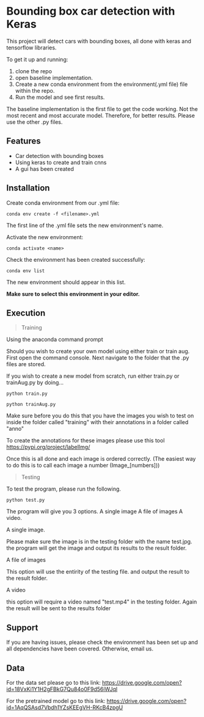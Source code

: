 Bounding box car detection with Keras
========

This project will detect cars with bounding boxes, all done with keras and tensorflow libraries.

To get it up and running:

1. clone the repo
2. open baseline implementation. 
3. Create a new conda environment from the environment(.yml file) file within the repo.
4. Run the model and see first results.

The baseline implementation is the first file to get the code working. Not the most recent and most
accurate model. Therefore, for better results. Please use the other .py files. 

Features
--------

- Car detection with bounding boxes
- Using keras to create and train cnns
- A gui has been created

Installation
------------
Create conda environment from our .yml file:

    conda env create -f <filename>.yml

The first line of the .yml file sets the new environment's name.

Activate the new environment:

    conda activate <name>

Check the environment has been created successfully:

    conda env list

The new environment should appear in this list.

**Make sure to select this environment in your editor.**

Execution
---------
> Training

Using the anaconda command prompt

Should you wish to create your own model using either train or train aug. First open the command console. Next navigate to the folder that the .py files are stored.

If you wish to create a new model from scratch, run either train.py or trainAug.py by doing...

    python train.py

    python trainAug.py

Make sure before you do this that you have the images you wish to test on inside the folder called "training" with their annotations in a folder called "anno"

To create the annotations for these images please use this tool <https://pypi.org/project/labelImg/>

Once this is all done and each image is ordered correctly. (The easiest way to do this is to call each image a number (Image_[numbers]))

> Testing

To test the program, please run the following.

    python test.py

The program will give you 3 options.
A single image
A file of images
A video.

A single image.

Please make sure the image is in the testing folder with the name test.jpg. the program will get the image and output its results to the result folder.

A file of images

This option will use the entirity of the testing file. and output the result to the result folder.

A video

this option will require a video named "test.mp4" in the testing folder. Again the result will be sent to the results folder

Support
-------

If you are having issues, please check the environment has been set up and all dependencies have been covered. Otherwise, email us. 

Data
-------

For the data set please go to this link: <https://drive.google.com/open?id=18VxKi1Y1H2gFBkG7Qu84o0F9d56iWJql>

For the pretrained model go to this link: <https://drive.google.com/open?id=1AqQSAsd7Vbdh1YZsKEEgVH-RKcB4zpgU>
